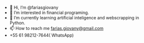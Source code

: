 - 👋 Hi, I’m @fariasgiovany
- 👀 I’m interested in financial programing.
- 🌱 I’m currently learning artificial inteligence and webscrapping in Python.
- 📫 How to reach me farias.giovany@gmail.com
- +55 61 98212-7644( WhatsApp)

<!---
fariasgiovany/fariasgiovany is a ✨ special ✨ repository because its `README.md` (this file) appears on your GitHub profile.
You can click the Preview link to take a look at your changes.
--->
